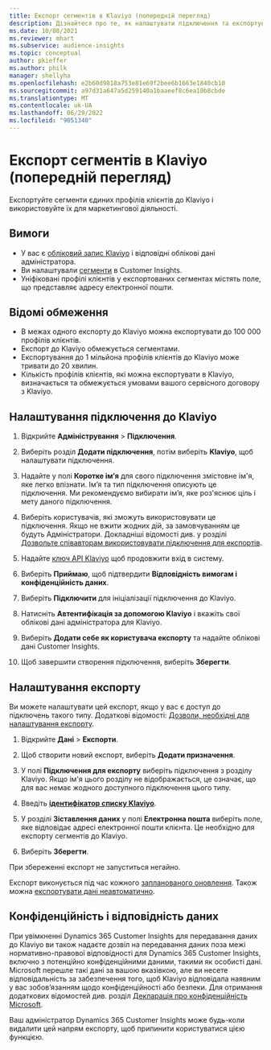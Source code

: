 ```yaml
---
title: Експорт сегментів в Klaviyo (попередній перегляд)
description: Дізнайтеся про те, як налаштувати підключення та експортувати дані до Klaviyo.
ms.date: 10/08/2021
ms.reviewer: mhart
ms.subservice: audience-insights
ms.topic: conceptual
author: pkieffer
ms.author: philk
manager: shellyha
ms.openlocfilehash: e2b60d9818a753e81e69f2bee6b1663e1840cb10
ms.sourcegitcommit: a97d31a647a5d259140a1baaeef8c6ea10b8cbde
ms.translationtype: MT
ms.contentlocale: uk-UA
ms.lasthandoff: 06/29/2022
ms.locfileid: "9051340"
---
```

# <a name="export-segments-to-klaviyo-preview"></a>Експорт сегментів в Klaviyo (попередній перегляд)

Експортуйте сегменти єдиних профілів клієнтів до Klaviyo і використовуйте їх для маркетингової діяльності.

## <a name="prerequisites"></a>Вимоги

-   У вас є [обліковий запис Klaviyo](https://www.klaviyo.com/) і відповідні облікові дані адміністратора.
-   Ви налаштували [сегменти](segments.md) в Customer Insights.
-   Уніфіковані профілі клієнтів у експортованих сегментах містять поле, що представляє адресу електронної пошти.

## <a name="known-limitations"></a>Відомі обмеження

- В межах одного експорту до Klaviyo можна експортувати до 100 000 профілів клієнтів.
- Експорт до Klaviyo обмежується сегментами.
- Експортування до 1 мільйона профілів клієнтів до Klaviyo може тривати до 20 хвилин. 
- Кількість профілів клієнтів, які можна експортувати в Klaviyo, визначається та обмежується умовами вашого сервісного договору з Klaviyo.

## <a name="set-up-connection-to-klaviyo"></a>Налаштування підключення до Klaviyo

1. Відкрийте **Адміністрування** > **Підключення**.

1. Виберіть розділ **Додати підключення**, потім виберіть **Klaviyo**, щоб налаштувати підключення.

1. Надайте у полі **Коротке ім’я** для свого підключення змістовне ім'я, яке легко впізнати. Ім’я та тип підключення описують це підключення. Ми рекомендуємо вибирати ім’я, яке роз'яснює ціль і мету даного підключення.

1. Виберіть користувачів, які зможуть використовувати це підключення. Якщо не вжити жодних дій, за замовчуванням це будуть Адміністратори. Докладніші відомості див. у розділі [Дозвольте співавторам використовувати підключення для експортів](connections.md#allow-contributors-to-use-a-connection-for-exports).

1. Надайте [ключ API Klaviyo](https://help.klaviyo.com/hc/articles/115005062267-How-to-Manage-Your-Account-s-API-Keys) щоб продовжити вхід в систему. 

1. Виберіть **Приймаю**, щоб підтвердити **Відповідність вимогам і конфіденційність даних**.

1. Виберіть **Підключити** для ініціалізації підключення до Klaviyo.

1. Натисніть **Автентифікація за допомогою Klaviyo** і вкажіть свої облікові дані адміністратора для Klaviyo.

1. Виберіть **Додати себе як користувача експорту** та надайте облікові дані Customer Insights.

1. Щоб завершити створення підключення, виберіть **Зберегти**.

## <a name="configure-an-export"></a>Налаштування експорту

Ви можете налаштувати цей експорт, якщо у вас є доступ до підключень такого типу. Додаткові відомості: [Дозволи, необхідні для налаштування експорту](export-destinations.md#set-up-a-new-export).

1. Відкрийте **Дані** > **Експорти**.

1. Щоб створити новий експорт, виберіть **Додати призначення**.

1. У полі **Підключення для експорту** виберіть підключення з розділу Klaviyo. Якщо ім'я цього розділу не відображається, це означає, що для вас немає жодного доступного підключення цього типу.

1. Введіть [**ідентифікатор списку Klaviyo**](https://help.klaviyo.com/hc/articles/115005078647-How-to-Find-a-List-ID).     

3. У розділі **Зіставлення даних** у полі **Електронна пошта** виберіть поле, яке відповідає адресі електронної пошти клієнта. Це необхідно для експорту сегментів до Klaviyo.

1. Виберіть **Зберегти**.

При збереженні експорт не запуститься негайно.

Експорт виконується під час кожного [запланованого оновлення](system.md#schedule-tab). Також можна [експортувати дані неавтоматично](export-destinations.md#run-exports-on-demand). 


## <a name="data-privacy-and-compliance"></a>Конфіденційність і відповідність даних

При увімкненні Dynamics 365 Customer Insights для передавання даних до Klaviyo ви також надаєте дозвіл на передавання даних поза межі нормативно-правової відповідності для Dynamics 365 Customer Insights, включно з потенційно конфіденційними даними, такими як особисті дані. Microsoft перешле такі дані за вашою вказівкою, але ви несете відповідальність за забезпечення того, щоб Klaviyo відповідала наявним у вас зобов’язанням щодо конфіденційності або безпеки. Для отримання додаткових відомостей див. розділ [Декларація про конфіденційність Microsoft](https://go.microsoft.com/fwlink/?linkid=396732).

Ваш адміністратор Dynamics 365 Customer Insights може будь-коли видалити цей напрям експорту, щоб припинити користуватися цією функцією.
